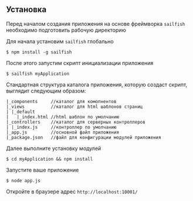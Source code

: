 ## Установка

Перед началом создания приложения на основе фреймворка `sailfish` необходимо подготовить рабочую директорию

Для начала установим `sailfish` глобально

    $ npm install -g sailfish

После этого запустим скрипт инициализации приложения

    $ sailfish myApplication

Стандартная структура каталога приложения, которую создаст скрипт, выглядит следующим образом:

    |_components     //каталог для комопнентов
    |_views          //каталог для html шаблонов страниц
    | |_default
    |   |_index.html //html шаблон по умолчанию
    |_controllers    //каталог для серверных контроллеров
    | |_index.js     //контроллер по умолчанию
    |_app.js         //основной файл приложения
    |_package.json   //файл для конфигурации модулей приложения


Далее выполните установку модулей

    $ cd myApplication && npm install

Запустите ваше приложение

    $ node app.js

Откройте в браузере адрес `http://localhost:10001/`
